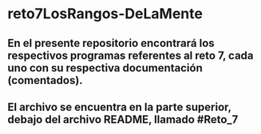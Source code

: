 # reto7LosRangos-DeLaMente

## En el presente repositorio encontrará los respectivos programas referentes al reto 7, cada uno con su respectiva documentación (comentados).
## El archivo se encuentra en la parte superior, debajo del archivo README, llamado #Reto_7

